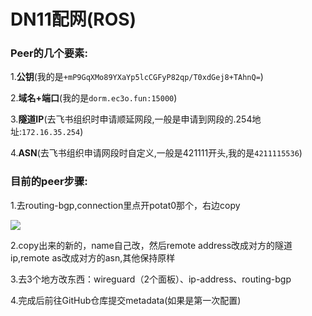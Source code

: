 # DN11配网(ROS)

### Peer的几个要素:

1.**公钥**(我的是`+mP9GqXMo89YXaYp5lcCGFyP82qp/T0xdGej8+TAhnQ=`)

2.**域名+端口**(我的是`dorm.ec3o.fun:15000`)

3.**隧道IP**(去飞书组织时申请顺延网段,一般是申请到网段的.254地址:`172.16.35.254`)

4.**ASN**(去飞书组织申请网段时自定义,一般是421111开头,我的是`4211115536`)

### 目前的peer步骤:

1.去routing-bgp,connection里点开potat0那个，右边copy

![](C:\Users\24993\Desktop\博客文章\static\Potat0.png)

2.copy出来的新的，name自己改，然后remote address改成对方的隧道ip,remote as改成对方的asn,其他保持原样

3.去3个地方改东西：wireguard（2个面板）、ip-address、routing-bgp

4.完成后前往GitHub仓库提交metadata(如果是第一次配置)